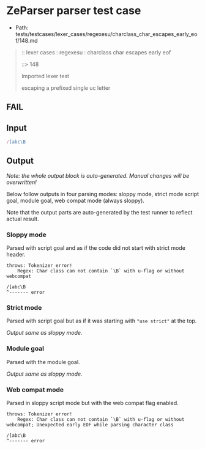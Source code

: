 # ZeParser parser test case

- Path: tests/testcases/lexer_cases/regexesu/charclass_char_escapes_early_eof/148.md

> :: lexer cases : regexesu : charclass char escapes early eof
>
> ::> 148
>
> Imported lexer test
>
> escaping a prefixed single uc letter

## FAIL

## Input

`````js
/[abc\B
`````

## Output

_Note: the whole output block is auto-generated. Manual changes will be overwritten!_

Below follow outputs in four parsing modes: sloppy mode, strict mode script goal, module goal, web compat mode (always sloppy).

Note that the output parts are auto-generated by the test runner to reflect actual result.

### Sloppy mode

Parsed with script goal and as if the code did not start with strict mode header.

`````
throws: Tokenizer error!
    Regex: Char class can not contain `\B` with u-flag or without webcompat

/[abc\B
^------- error
`````

### Strict mode

Parsed with script goal but as if it was starting with `"use strict"` at the top.

_Output same as sloppy mode._

### Module goal

Parsed with the module goal.

_Output same as sloppy mode._

### Web compat mode

Parsed in sloppy script mode but with the web compat flag enabled.

`````
throws: Tokenizer error!
    Regex: Char class can not contain `\B` with u-flag or without webcompat; Unexpected early EOF while parsing character class

/[abc\B
^------- error
`````

